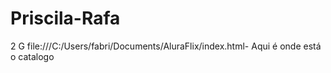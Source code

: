# Priscila-Rafa
2 G
file:///C:/Users/fabri/Documents/AluraFlix/index.html- Aqui é onde está o catalogo
